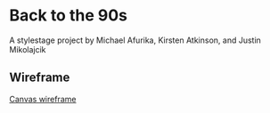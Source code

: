 # Back to the 90s
A stylestage project by Michael Afurika, Kirsten Atkinson, and Justin Mikolajcik
## Wireframe
[Canvas wireframe](https://www.canva.com/design/DAGFOvTsqDE/as7ca-ODjLlJAEWUYe7WjQ/view?utm_content=DAGFOvTsqDE&utm_campaign=designshare&utm_medium=link&utm_source=editor)
